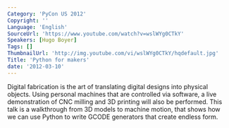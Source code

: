 ```yaml
---
Category: 'PyCon US 2012'
Copyright: ''
Language: 'English'
SourceUrl: 'https://www.youtube.com/watch?v=wslWYg0CTkY'
Speakers: [Hugo Boyer]
Tags: []
ThumbnailUrl: 'http://img.youtube.com/vi/wslWYg0CTkY/hqdefault.jpg'
Title: 'Python for makers'
date: '2012-03-10'
---
```

Digital fabrication is the art of translating digital designs into physical
objects. Using personal machines that are controlled via software, a live
demonstration of CNC milling and 3D printing will also be performed. This talk
is a walkthrough from 3D models to machine motion, that shows how we can use
Python to write GCODE generators that create endless form.
